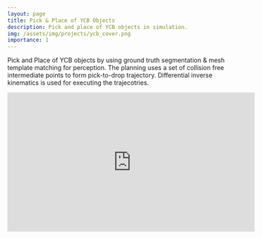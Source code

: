 ```yaml
---
layout: page
title: Pick & Place of YCB Objects
description: Pick and place of YCB objects in simulation.  
img: /assets/img/projects/ycb_cover.png
importance: 1
---
```


Pick and Place of YCB objects by using ground truth segmentation & mesh template matching for perception. The planning uses a set of collision free intermediate points to form pick-to-drop trajectory. Differential inverse kinematics is used for executing the trajecotries. 


<iframe width="560" height="315" src="https://www.youtube.com/embed/-SAcYqmnb2Y" title="YouTube video player" frameborder="0" allow="accelerometer; autoplay; clipboard-write; encrypted-media; gyroscope; picture-in-picture" allowfullscreen></iframe>